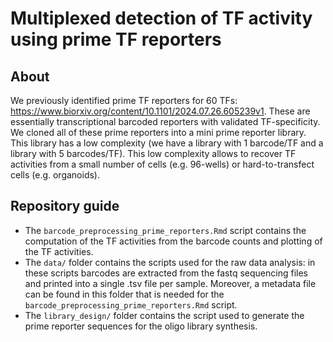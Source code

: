 # Multiplexed detection of TF activity using prime TF reporters

## About
We previously identified prime TF reporters for 60 TFs: https://www.biorxiv.org/content/10.1101/2024.07.26.605239v1. These are essentially transcriptional barcoded reporters with validated TF-specificity. We cloned all of these prime reporters into a mini prime reporter library. This library has a low complexity (we have a library with 1 barcode/TF and a library with 5 barcodes/TF). This low complexity allows to recover TF activities from a small number of cells (e.g. 96-wells) or hard-to-transfect cells (e.g. organoids).

## Repository guide
- The ```barcode_preprocessing_prime_reporters.Rmd``` script contains the computation of the TF activities from the barcode counts and plotting of the TF activities. 
- The ```data/``` folder contains the scripts used for the raw data analysis: in these scripts barcodes are extracted from the fastq sequencing files and printed into a single .tsv file per sample. Moreover, a metadata file can be found in this folder that is needed for the ```barcode_preprocessing_prime_reporters.Rmd``` script.
- The ```library_design/``` folder contains the script used to generate the prime reporter sequences for the oligo library synthesis.
